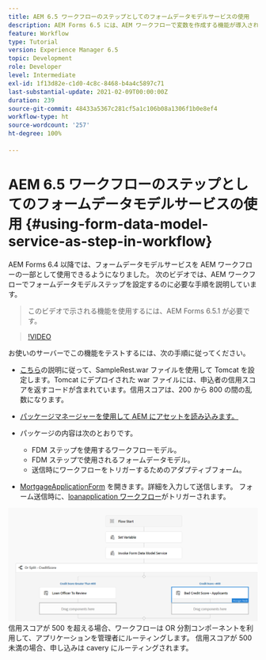 ```yaml
---
title: AEM 6.5 ワークフローのステップとしてのフォームデータモデルサービスの使用
description: AEM Forms 6.5 には、AEM ワークフローで変数を作成する機能が導入されています。 この新しい機能により、AEM ワークフローで「フォームデータモデルサービスを呼び出し」を非常に簡単に使用できるようになりました。次のビデオでは、AEM ワークフローで「フォームデータモデルサービスを呼び出し」を使用する際の手順を説明します。
feature: Workflow
type: Tutorial
version: Experience Manager 6.5
topic: Development
role: Developer
level: Intermediate
exl-id: 1f13d82e-c1d0-4c8c-8468-b4a4c5897c71
last-substantial-update: 2021-02-09T00:00:00Z
duration: 239
source-git-commit: 48433a5367c281cf5a1c106b08a1306f1b0e8ef4
workflow-type: ht
source-wordcount: '257'
ht-degree: 100%

---
```


# AEM 6.5 ワークフローのステップとしてのフォームデータモデルサービスの使用 {#using-form-data-model-service-as-step-in-workflow}

AEM Forms 6.4 以降では、フォームデータモデルサービスを AEM ワークフローの一部として使用できるようになりました。 次のビデオでは、AEM ワークフローでフォームデータモデルステップを設定するのに必要な手順を説明しています。

>このビデオで示される機能を使用するには、AEM Forms 6.5.1 が必要です。


>[!VIDEO](https://video.tv.adobe.com/v/28145?quality=12&learn=on)

お使いのサーバーでこの機能をテストするには、次の手順に従ってください。

*  [こちら](https://helpx.adobe.com/experience-manager/kt/forms/using/preparing-datasource-for-form-data-model-tutorial-use.html)の説明に従って、SampleRest.war ファイルを使用して Tomcat を設定します。Tomcat にデプロイされた war ファイルには、申込者の信用スコアを返すコードが含まれています。信用スコアは、200 から 800 の間の乱数になります。

* [パッケージマネージャーを使用して AEM にアセットを読み込みます。](assets/aem65-loanapplication.zip)
* パッケージの内容は次のとおりです。

   * FDM ステップを使用するワークフローモデル。
   * FDM ステップで使用されるフォームデータモデル。
   * 送信時にワークフローをトリガーするためのアダプティブフォーム。
* [MortgageApplicationForm](http://localhost:4502/content/dam/formsanddocuments/loanapplication/jcr:content?wcmmode=disabled) を開きます。詳細を入力して送信します。 フォーム送信時に、[loanapplication ワークフロー](http://http://localhost:4502/editor.html/conf/global/settings/workflow/models/LoanApplication2.html)がトリガーされます。

![ ワークフロー ](assets/invokefdm651.PNG)
信用スコアが 500 を超える場合、ワークフローは OR 分割コンポーネントを利用して、アプリケーションを管理者にルーティングします。 信用スコアが 500 未満の場合、申し込みは cavery にルーティングされます。
